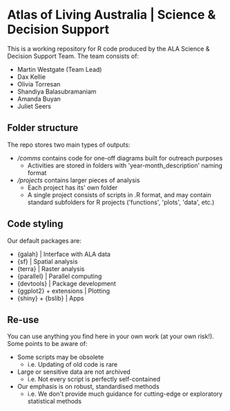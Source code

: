 # Atlas of Living Australia | Science & Decision Support
This is a working repository for R code produced by the ALA Science & Decision Support Team. The team consists of:

- Martin Westgate (Team Lead)
- Dax Kellie
- Olivia Torresan
- Shandiya Balasubramaniam
- Amanda Buyan
- Juliet Seers

## Folder structure
The repo stores two main types of outputs:
- */comms* contains code for one-off diagrams built for outreach purposes
  - Activities are stored in folders with 'year-month_description' naming format
- */projects* contains larger pieces of analysis
  - Each project has its' own folder
  - A single project consists of scripts in .R format, and may contain standard subfolders for R projects ('functions', 'plots', 'data', etc.)

## Code styling
Our default packages are:
- {galah} | Interface with ALA data
- {sf} | Spatial analysis
- {terra} | Raster analysis
- {parallel} | Parallel computing
- {devtools} | Package development
- {ggplot2} + extensions | Plotting
- {shiny} + {bslib} | Apps

## Re-use
You can use anything you find here in your own work (at your own risk!). Some points to be aware of:

- Some scripts may be obsolete
  - i.e. Updating of old code is rare
- Large or sensitive data are not archived
  - i.e. Not every script is perfectly self-contained
- Our emphasis is on robust, standardised methods
  - i.e. We don't provide much guidance for cutting-edge or exploratory statistical methods
